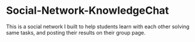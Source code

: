 # Social-Network-KnowledgeChat

This is a social network I built to help students learn with each other solving same tasks, and posting their results on their group page.
